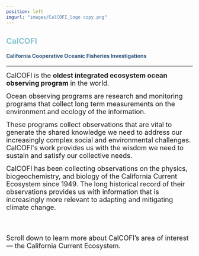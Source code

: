 ```yaml
---
position: left
imgurl: "images/CalCOFI_logo copy.png"
---
```



## <span style="color:#8AC4D0"> CalCOFI </span>

#### <span style="color:#28527A"> California Cooperative Oceanic Fisheries Investigations </span>

---

<font size="+1"> CalCOFI is the **oldest integrated ecosystem ocean observing program** in the world. </font>

<font size="+1"> Ocean observing programs are research and monitoring programs that collect long term measurements on the environment and ecology of the information. </font>

<font size="+1"> These programs collect observations that are vital to generate the shared knowledge we need to address our increasingly complex social and environmental challenges. CalCOFI's work provides us with the wisdom we need to sustain and satisfy our collective needs. </font>

<font size="+1"> CalCOFI has been collecting observations on the physics, biogeochemistry, and biology of the California Current Ecosystem since 1949. The long historical record of their observations provides us with information that is increasingly more relevant to adapting and mitigating climate change. </font>

<br />
<br />

<font size="+1"> Scroll down to learn more about CalCOFI’s area of interest — the California Current Ecosystem. </font>